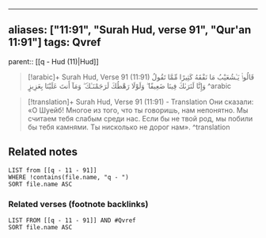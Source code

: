 
---
aliases: ["11:91", "Surah Hud, verse 91", "Qur'an 11:91"]
tags: Qvref
---

parent:: [[q - Hud (11)|Hud]]

> [!arabic]+ Surah Hud, Verse 91 (11:91)
> <span class="quran-arabic">قَالُوا۟ يَـٰشُعَيْبُ مَا نَفْقَهُ كَثِيرًا مِّمَّا تَقُولُ وَإِنَّا لَنَرَىٰكَ فِينَا ضَعِيفًا ۖ وَلَوْلَا رَهْطُكَ لَرَجَمْنَـٰكَ ۖ وَمَآ أَنتَ عَلَيْنَا بِعَزِيزٍ</span>
^arabic

> [!translation]+ Surah Hud, Verse 91 (11:91) - Translation
> Они сказали: «О Шуейб! Многое из того, что ты говоришь, нам непонятно. Мы считаем тебя слабым среди нас. Если бы не твой род, мы побили бы тебя камнями. Ты нисколько не дорог нам».
^translation



## Related notes
```dataview
LIST from [[q - 11 - 91]]
WHERE !contains(file.name, "q - ")
SORT file.name ASC
```

### Related verses (footnote backlinks)
```dataview
LIST FROM [[q - 11 - 91]] AND #Qvref
SORT file.name ASC
```

